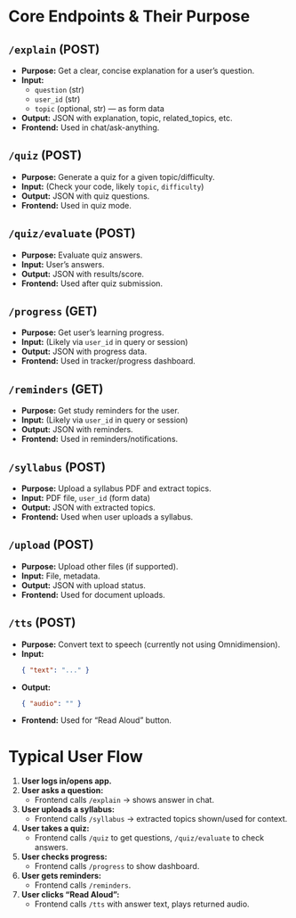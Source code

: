 # Core Endpoints & Their Purpose

## `/explain` (POST)
- **Purpose:** Get a clear, concise explanation for a user’s question.
- **Input:**  
  - `question` (str)  
  - `user_id` (str)  
  - `topic` (optional, str) — as form data
- **Output:** JSON with explanation, topic, related_topics, etc.
- **Frontend:** Used in chat/ask-anything.

## `/quiz` (POST)
- **Purpose:** Generate a quiz for a given topic/difficulty.
- **Input:** (Check your code, likely `topic`, `difficulty`)
- **Output:** JSON with quiz questions.
- **Frontend:** Used in quiz mode.

## `/quiz/evaluate` (POST)
- **Purpose:** Evaluate quiz answers.
- **Input:** User’s answers.
- **Output:** JSON with results/score.
- **Frontend:** Used after quiz submission.

## `/progress` (GET)
- **Purpose:** Get user’s learning progress.
- **Input:** (Likely via `user_id` in query or session)
- **Output:** JSON with progress data.
- **Frontend:** Used in tracker/progress dashboard.

## `/reminders` (GET)
- **Purpose:** Get study reminders for the user.
- **Input:** (Likely via `user_id` in query or session)
- **Output:** JSON with reminders.
- **Frontend:** Used in reminders/notifications.

## `/syllabus` (POST)
- **Purpose:** Upload a syllabus PDF and extract topics.
- **Input:** PDF file, `user_id` (form data)
- **Output:** JSON with extracted topics.
- **Frontend:** Used when user uploads a syllabus.

## `/upload` (POST)
- **Purpose:** Upload other files (if supported).
- **Input:** File, metadata.
- **Output:** JSON with upload status.
- **Frontend:** Used for document uploads.

## `/tts` (POST)
- **Purpose:** Convert text to speech (currently not using Omnidimension).
- **Input:**  
  ```json
  { "text": "..." }
  ```
- **Output:**  
  ```json
  { "audio": "" }
  ```
- **Frontend:** Used for “Read Aloud” button.

# Typical User Flow

1. **User logs in/opens app.**
2. **User asks a question:**
   - Frontend calls `/explain` → shows answer in chat.
3. **User uploads a syllabus:**
   - Frontend calls `/syllabus` → extracted topics shown/used for context.
4. **User takes a quiz:**
   - Frontend calls `/quiz` to get questions, `/quiz/evaluate` to check answers.
5. **User checks progress:**
   - Frontend calls `/progress` to show dashboard.
6. **User gets reminders:**
   - Frontend calls `/reminders`.
7. **User clicks “Read Aloud”:**
   - Frontend calls `/tts` with answer text, plays returned audio.
